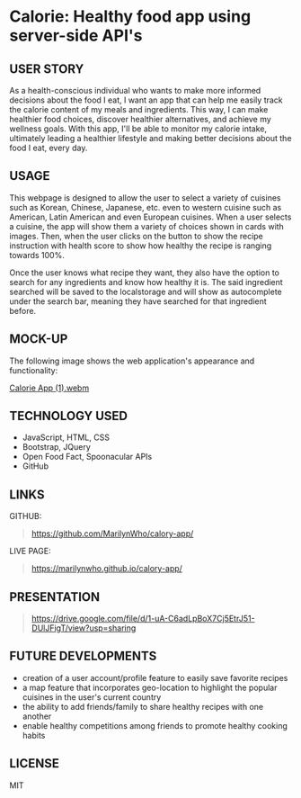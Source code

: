 # Calorie: Healthy food app using server-side API's

## USER STORY

As a health-conscious individual who wants to make more informed decisions about the food I eat, I want an app that can help me easily track the calorie content of my meals and ingredients. This way, I can make healthier food choices, discover healthier alternatives, and achieve my wellness goals. With this app, I'll be able to monitor my calorie intake, ultimately leading  a healthier lifestyle and making better decisions about the food I eat, every day.

## USAGE

This webpage is designed to allow the user to select a variety of cuisines such as Korean, Chinese, Japanese, etc. even to western cuisine such as American, Latin American and even European cuisines. When a user selects a cuisine, the app will show them a variety of choices shown in cards with images. Then, when the user clicks on the button to show the recipe instruction with health score to show how healthy the recipe is ranging towards 100%.

Once the user knows what recipe they want, they also have the option to search for any ingredients and know how healthy it is. The said ingredient searched will be saved to the localstorage and will show as autocomplete under the search bar, meaning they have searched for that ingredient before.

## MOCK-UP

The following image shows the web application's appearance and functionality:

[Calorie App (1).webm](https://user-images.githubusercontent.com/117319952/217357238-c5f643b3-7102-45a9-8609-28479171b764.webm)


## TECHNOLOGY USED
* JavaScript, HTML, CSS
* Bootstrap, JQuery
* Open Food Fact, Spoonacular APIs
* GitHub

## LINKS

GITHUB: 
 > https://github.com/MarilynWho/calory-app/

LIVE PAGE:
 > https://marilynwho.github.io/calory-app/
 
 ## PRESENTATION
 
  > https://drive.google.com/file/d/1-uA-C6adLpBoX7Cj5EtrJ51-DUlJFigT/view?usp=sharing


## FUTURE DEVELOPMENTS

* creation of a user account/profile feature to easily save favorite recipes
* a map feature that incorporates geo-location to highlight the popular cuisines in the user's current country
* the ability to add friends/family to share healthy recipes with one another
* enable healthy competitions among friends to promote healthy cooking habits

## LICENSE
MIT
